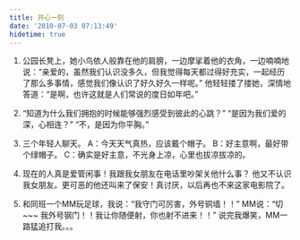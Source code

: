 ```yaml
---
title: 开心一刻
date: '2010-07-03 07:13:49'
hidetime: true
---
```

1. 公园长凳上，她小鸟依人般靠在他的肩膀，一边摩挲着他的衣角，一边喃喃地说：“亲爱的，虽然我们认识没多久，但我觉得每天都过得好充实，一起经历了那么多事情，感觉我们像认识了好久好久一样呢。”
他轻轻搂了搂她，深情地答道：“是啊，也许这就是人们常说的度日如年吧。”
<!--more-->

2. “知道为什么我们拥抱的时候能够强烈感受到彼此的心跳？”
“是因为我们爱的深，心相连？”
“不，是因为你平胸。”

3. 三个年轻人聊天。
A：今天天气真热，应该戴个帽子。 
B：好主意啊，最好带个绿帽子。 
C：确实是好主意，不光身上凉，心里也拔凉拔凉的。

4. 现在的人真是爱管闲事！我跟我女朋友在电话里吵架关他什么事？
他又不认识我女朋友。更可恶的他还叫来了保安！真讨厌，以后再也不来这家电影院了。

5. 和同班一个MM玩足球，我说：“我守门可厉害，外号铜墙！！”
MM说：“切~~~ 我外号钢门！！我让你随便射，你也射不进来！！”
说完我爆笑，MM一路猛追打我。。。